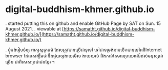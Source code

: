 # digital-buddhism-khmer.github.io

. started putting this on github and enable GitHub Page by SAT on Sun. 15 August 2021.
. viewable at [https://samatht.github.io/digital-buddhism-khmer.github.io/](https://samatht.github.io/digital-buddhism-khmer.github.io/)

. ខ្ញុំចង់រៀបចំ​ឲ្យ​ ពាក្យសូត្រធម៌ ដែល​ត្រូវបានប្រើជាទូទៅ ទៅជាទម្រង់​អាចបើកបាន​នៅលើ​ Internet browser ដែល​សង្ឃឹមថានឹងជួយឲ្យងាយមើល ងាយ​យល់ និង​កាន់តែមានប្រយោជន៍​ដល់​មនុស្សជាច្រើន ជាពិសេស​ប្រជាជនខ្មែរ ។

